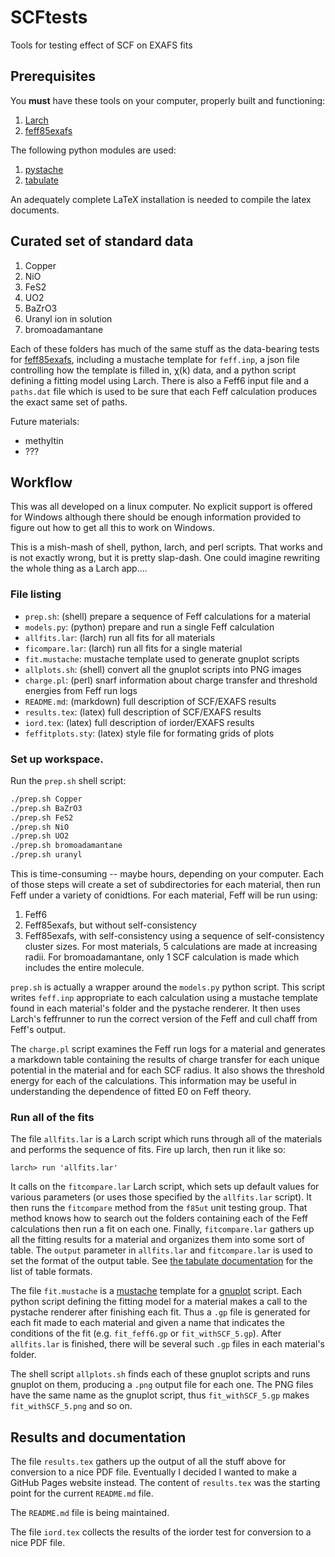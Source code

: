 SCFtests
========

Tools for testing effect of SCF on EXAFS fits

## Prerequisites

You **must** have these tools on your computer, properly built and functioning:

1. [Larch](https://github.com/xraypy/xraylarch)
2. [feff85exafs](https://github.com/xraypy/feff85exafs)

The following python modules are used:

1. [pystache](https://github.com/defunkt/pystache)
2. [tabulate](https://pypi.python.org/pypi/tabulate)

An adequately complete LaTeX installation is needed to compile the
latex documents.

## Curated set of standard data

1. Copper
2. NiO
3. FeS2
4. UO2
5. BaZrO3
6. Uranyl ion in solution
7. bromoadamantane

Each of these folders has much of the same stuff as the data-bearing
tests for [feff85exafs](https://github.com/xraypy/feff85exafs),
including a mustache template for `feff.inp`, a json file controlling
how the template is filled in, &chi;(k) data, and a python script
defining a fitting model using Larch.  There is also a Feff6 input
file and a `paths.dat` file which is used to be sure that each Feff
calculation produces the exact same set of paths.


Future materials:

* methyltin
* ???

## Workflow

This was all developed on a linux computer.  No explicit support is
offered for Windows although there should be enough information
provided to figure out how to get all this to work on Windows.

This is a mish-mash of shell, python, larch, and perl scripts.  That
works and is not exactly wrong, but it is pretty slap-dash.  One could
imagine rewriting the whole thing as a Larch app....

### File listing

* `prep.sh`: (shell) prepare a sequence of Feff calculations for a material
* `models.py`: (python) prepare and run a single Feff calculation
* `allfits.lar`: (larch) run all fits for all materials
* `ficompare.lar`: (larch) run all fits for a single material
* `fit.mustache`: mustache template used to generate gnuplot scripts
* `allplots.sh`: (shell) convert all the gnuplot scripts into PNG images
* `charge.pl`: (perl) snarf information about charge transfer and threshold energies from Feff run logs
* `README.md`: (markdown) full description of SCF/EXAFS results
* `results.tex`: (latex) full description of SCF/EXAFS results
* `iord.tex`: (latex) full description of iorder/EXAFS results
* `feffitplots.sty`: (latex) style file for formating grids of plots

### Set up workspace.

Run the `prep.sh` shell script:

```bash
./prep.sh Copper
./prep.sh BaZrO3
./prep.sh FeS2
./prep.sh NiO
./prep.sh UO2
./prep.sh bromoadamantane
./prep.sh uranyl
```

This is time-consuming -- maybe hours, depending on your computer.
Each of those steps will create a set of subdirectories for each
material, then run Feff under a variety of conidtions.  For each
material, Feff will be run using:

1. Feff6
2. Feff85exafs, but without self-consistency
3. Feff85exafs, with self-consistency using a sequence of
   self-consistency cluster sizes.  For most materials, 5 calculations
   are made at increasing radii.  For bromoadamantane, only 1 SCF
   calculation is made which includes the entire molecule.

`prep.sh` is actually a wrapper around the `models.py` python script.
This script writes `feff.inp` appropriate to each calculation using a
mustache template found in each material's folder and the pystache
renderer.  It then uses Larch's feffrunner to run the correct version
of the Feff and cull chaff from Feff's output.

The `charge.pl` script examines the Feff run logs for a material and
generates a markdown table containing the results of charge transfer
for each unique potential in the material and for each SCF radius.  It
also shows the threshold energy for each of the calculations.  This
information may be useful in understanding the dependence of fitted E0
on Feff theory.


### Run all of the fits

The file `allfits.lar` is a Larch script which runs through all of the
materials and performs the sequence of fits.  Fire up larch, then run
it like so:

	larch> run 'allfits.lar'

It calls on the `fitcompare.lar` Larch script, which sets up default
values for various parameters (or uses those specified by the
`allfits.lar` script).  It then runs the `fitcompare` method from the
`f85ut` unit testing group.  That method knows how to search out the
folders containing each of the Feff calculations then run a fit on
each one.  Finally, `fitcompare.lar` gathers up all the fitting
results for a material and organizes them into some sort of table.
The `output` parameter in `allfits.lar` and `fitcompare.lar` is used
to set the format of the output table.  See
[the tabulate documentation](https://pypi.python.org/pypi/tabulate#table-format)
for the list of table formats.

The file `fit.mustache` is a [mustache](https://mustache.github.io/)
template for a [gnuplot](http://gnuplot.info) script.  Each python
script defining the fitting model for a material makes a call to the
pystache renderer after finishing each fit.  Thus a `.gp` file is
generated for each fit made to each material and given a name that
indicates the conditions of the fit (e.g. `fit_feff6.gp` or
`fit_withSCF_5.gp`).  After `allfits.lar` is finished, there will be
several such `.gp` files in each material's folder.

The shell script `allplots.sh` finds each of these gnuplot scripts and
runs gnuplot on them, producing a `.png` output file for each one.
The PNG files have the same name as the gnuplot script, thus
`fit_withSCF_5.gp` makes `fit_withSCF_5.png` and so on.



## Results and documentation

The file `results.tex` gathers up the output of all the stuff above
for conversion to a nice PDF file.  Eventually I decided I wanted to
make a GitHub Pages website instead.  The content of `results.tex` was
the starting point for the current `README.md` file.

The `README.md` file is being maintained.

The file `iord.tex` collects the results of the iorder test for
conversion to a nice PDF file.

